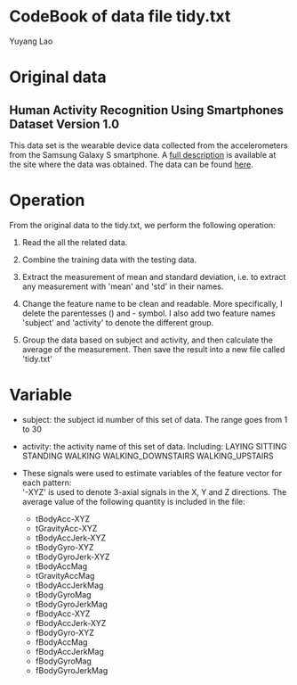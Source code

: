 # CodeBook of data file tidy.txt
Yuyang Lao

# Original data 
## Human Activity Recognition Using Smartphones Dataset Version 1.0
This data set is the wearable device data collected from the accelerometers from the Samsung Galaxy S smartphone. A [full description](http://archive.ics.uci.edu/ml/datasets/Human+Activity+Recognition+Using+Smartphones) is available at the site where the data was obtained. The data can be found [here](https://d396qusza40orc.cloudfront.net/getdata%2Fprojectfiles%2FUCI%20HAR%20Dataset.zip).

# Operation

From the original data to the tidy.txt, we perform the following operation:

1. Read the all the related data.

2. Combine the training data with the testing data.

3. Extract the measurement of mean and standard deviation, i.e. to extract any measurement with 'mean' and 'std' in their names.

4. Change the feature name to be clean and readable. More specifically, I delete the parentesses () and - symbol. I also add two feature names 'subject' and 'activity' to denote the different group.

5. Group the data based on subject and activity, and then calculate the average of the measurement. Then save the result into a new file called 'tidy.txt'

# Variable

* subject: the subject id number of this set of data. The range goes from 1 to 30

* activity: the activity name of this set of data. Including:  LAYING SITTING STANDING WALKING WALKING_DOWNSTAIRS WALKING_UPSTAIRS

* These signals were used to estimate variables of the feature vector for each pattern:  
'-XYZ' is used to denote 3-axial signals in the X, Y and Z directions. The average value of the following quantity is included in the file:

    * tBodyAcc-XYZ
    * tGravityAcc-XYZ
    * tBodyAccJerk-XYZ
    * tBodyGyro-XYZ
    * tBodyGyroJerk-XYZ
    * tBodyAccMag
    * tGravityAccMag
    * tBodyAccJerkMag
    * tBodyGyroMag
    * tBodyGyroJerkMag
    * fBodyAcc-XYZ
    * fBodyAccJerk-XYZ
    * fBodyGyro-XYZ
    * fBodyAccMag
    * fBodyAccJerkMag
    * fBodyGyroMag
    * fBodyGyroJerkMag